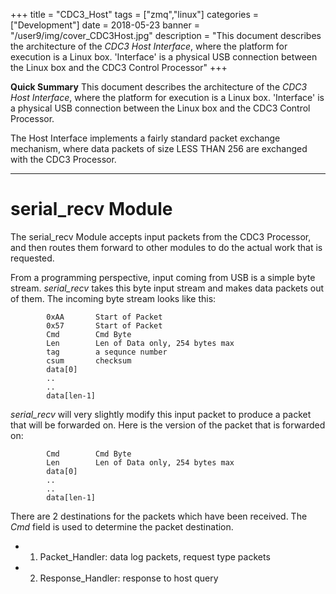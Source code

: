 +++
title        = "CDC3_Host"
tags         = ["zmq","linux"]
categories   = ["Development"]
date         = 2018-05-23
banner       = "/user9/img/cover_CDC3Host.jpg"
description  = "This document describes the architecture of the *CDC3 Host Interface*, where the platform for execution is a Linux box.  'Interface' is a physical USB connection between the Linux box and the CDC3 Control Processor"
+++

**Quick Summary**  This document describes the architecture of the
*CDC3 Host Interface*, where the platform for execution is a Linux box.
'Interface' is a physical USB connection between the Linux box and the
CDC3 Control Processor.

The Host Interface implements a fairly standard
packet exchange mechanism, where data packets of size LESS THAN 256
are exchanged with the CDC3 Processor.

---

# serial_recv Module

The serial_recv Module accepts input packets from the CDC3 Processor,
and then routes them forward to other modules to do the actual work
that is requested.

From a programming perspective, input coming from USB is a simple byte
stream.   *serial_recv* takes this byte input stream and makes data packets
out of them.   The incoming byte stream looks like this:

```
        0xAA       Start of Packet
        0x57       Start of Packet
        Cmd        Cmd Byte
        Len        Len of Data only, 254 bytes max
        tag        a sequnce number
        csum       checksum
        data[0]
        ..
        ..
        data[len-1]
```

*serial_recv* will very slightly modify this input packet to produce a packet
that will be forwarded on.    Here is the version of the packet that is
forwarded on:


```
        Cmd        Cmd Byte
        Len        Len of Data only, 254 bytes max
        data[0]
        ..
        ..
        data[len-1]
```

There are 2 destinations for the packets which have been received.
The *Cmd* field is used to determine the packet destination.

- 1.  Packet_Handler:     data log packets, request type packets
- 2.  Response_Handler:   response to host query





